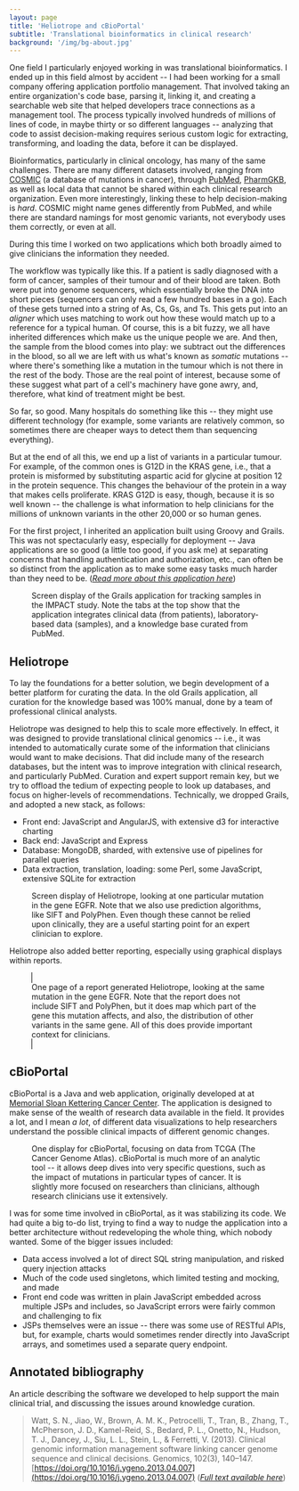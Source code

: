 ```yaml
---
layout: page
title: 'Heliotrope and cBioPortal'
subtitle: 'Translational bioinformatics in clinical research'
background: '/img/bg-about.jpg'
---
```


One field I particularly enjoyed working in was translational bioinformatics. I
ended up in this field almost by accident -- I had been working for a small
company offering application portfolio management. That involved taking an
entire organization's code base, parsing it, linking it, and creating a
searchable web site that helped developers trace connections as a management
tool. The process typically involved hundreds of millions of lines of code, in
maybe thirty or so different languages -- analyzing that code to assist
decision-making requires serious custom logic for extracting,
transforming, and loading the data, before it can be displayed.

Bioinformatics, particularly in clinical oncology, has many of the same
challenges. There are many different datasets involved, ranging from
[COSMIC](https://cancer.sanger.ac.uk/cosmic) (a database of mutations in
cancer), through [PubMed](https://pubmed.ncbi.nlm.nih.gov),
[PharmGKB](https://www.pharmgkb.org), as well as local data that cannot be
shared within each clinical research organization. Even more interestingly,
linking these to help decision-making is *hard*. COSMIC might name genes
differently from PubMed, and while there are standard namings for most genomic
variants, not everybody uses them correctly, or even at all. 

During this time I worked on two applications which both broadly aimed to give
clinicians the information they needed.

The workflow was typically like this. If a patient is sadly diagnosed with a
form of cancer, samples of their tumour and of their blood are taken. Both were
put into genome sequencers, which essentially broke the DNA into short pieces
(sequencers can only read a few hundred bases in a go). Each of these gets
turned into a string of As, Cs, Gs, and Ts. This gets put into an *aligner*
which uses matching to work out how these would match up to a reference for a
typical human. Of course, this is a bit fuzzy, we all have inherited differences
which make us the unique people we are. And then, the sample from the blood
comes into play: we subtract out the differences in the blood, so all we are
left with us what's known as *somatic* mutations -- where there's something like
a mutation in the tumour which is not there in the rest of the body. Those are
the real point of interest, because some of these suggest what part of a cell's
machinery have gone awry, and, therefore, what kind of treatment might be best.

So far, so good. Many hospitals do something like this -- they might use
different technology (for example, some variants are relatively common, so
sometimes there are cheaper ways to detect them than sequencing everything).

But at the end of all this, we end up a list of variants in a particular tumour.
For example, of the common ones is G12D in the KRAS gene, i.e., that a protein
is misformed by substituting aspartic acid for glycine at position 12 in the
protein sequence. This changes the behaviour of the protein in a way that makes
cells proliferate. KRAS G12D is easy, though, because it is so well known -- the
challenge is what information to help clinicians for the millions of unknown
variants in the other 20,000 or so human genes. 

For the first project, I inherited an application built using Groovy and Grails.
This was not spectacularly easy, especially for deployment -- Java applications
are so good (a little too good, if you ask me) at separating concerns that
handling authentication and authorization, etc., can often be so distinct from
the application as to make some easy tasks much harder than they need to be.
([*Read more about this application here*](https://www.sciencedirect.com/science/article/pii/S0888754313000700))

<figure class="figure">
  <enhanced:img src="$lib/assets/pages/gen-004.png" 
       alt="Screen display of the Grails-based tracker">
    <figcaption class="figure-caption">
    Screen display of the Grails application for tracking samples in the
    IMPACT study. Note the tabs at the top show that the application integrates
    clinical data (from patients), laboratory-based data (samples), and a 
    knowledge base curated from PubMed.
    </figcaption>
</figure>

## Heliotrope

To lay the foundations for a better solution, we begin development of a better
platform for curating the data. In the old Grails application, all curation for
the knowledge based was 100% manual, done by a team of professional clinical 
analysts.

Heliotrope was designed to help this to scale more effectively. In effect, it
was designed to provide translational clinical genomics -- i.e., it was intended
to automatically curate some of the information that clinicians would want to
make decisions. That did include many of the research databases, but the intent
was to improve integration with clinical research, and particularly PubMed.
Curation and expert support remain key, but we try to offload the tedium of
expecting people to look up databases, and focus on higher-levels of
recommendations. Technically, we dropped Grails, and adopted a new stack, as
follows:

- Front end: JavaScript and AngularJS, with extensive d3 for interactive charting
- Back end: JavaScript and Express
- Database: MongoDB, sharded, with extensive use of pipelines for parallel queries
- Data extraction, translation, loading: some Perl, some JavaScript, extensive SQLite for extraction

<figure class="figure">
  <enhanced:img src="$lib/assets/pages/heliotrope-2.png" 
       alt="Screen display of Heliotrope">
    <figcaption class="figure-caption">
    Screen display of Heliotrope, looking at one particular mutation in the gene EGFR.
    Note that we also use prediction algorithms, like SIFT and PolyPhen. Even though
    these cannot be relied upon clinically, they are a useful starting point for an
    expert clinician to explore.
    </figcaption>
</figure>

Heliotrope also added better reporting, especially using graphical displays
within reports.

<figure class="figure">
  <enhanced:img src="$lib/assets/pages/heliotrope-3.png" style="border: 1px solid black"
       alt="Screen display of Heliotrope">
    <figcaption class="figure-caption">
    One page of a report generated Heliotrope, looking at the same mutation in the gene EGFR.
    Note that the report does not include SIFT and PolyPhen, but it does map which part 
    of the gene this mutation affects, and also, the distribution of other variants in the 
    same gene. All of this does provide important context for clinicians.
    </figcaption>
</figure>


## cBioPortal

cBioPortal is a Java and web application, originally developed at at [Memorial
Sloan Kettering Cancer Center](https://www.mskcc.org/). The application is
designed to make sense of the wealth of research data available in the field. It
provides a lot, and I mean *a lot*, of different data visualizations to help
researchers understand the possible clinical impacts of different genomic
changes.

<figure class="figure">
  <enhanced:img src="$lib/assets/pages/cbio-006.png"
       alt="Screen display of cBioPortal">
    <figcaption class="figure-caption">
    One display for cBioPortal, focusing on data from TCGA (The Cancer Genome Atlas).
    cBioPortal is much more of an analytic tool -- it allows deep dives into 
    very specific questions, such as the impact of mutations in particular types
    of cancer. It is slightly more focused on researchers than clinicians, although
    research clinicians use it extensively.
    </figcaption>
</figure>

I was for some time involved in cBioPortal, as it was stabilizing its code. We
had quite a big to-do list, trying to find a way to nudge the application into a
better architecture without redeveloping the whole thing, which nobody wanted.
Some of the bigger issues included:

- Data access involved a lot of direct SQL string manipulation, and risked query
  injection attacks
- Much of the code used singletons, which limited testing and mocking, and made
- Front end code was written in plain JavaScript embedded across multiple JSPs
  and includes, so JavaScript errors were fairly common and challenging to fix
- JSPs themselves were an issue -- there was some use of RESTful APIs, but,
  for example, charts would sometimes render directly into JavaScript arrays,
  and sometimes used a separate query endpoint.

## Annotated bibliography

An article describing the software we developed to help support the main clinical
trial, and discussing the issues around knowledge curation.

> Watt, S. N., Jiao, W., Brown, A. M. K., Petrocelli, T., Tran, B., Zhang, T.,
> McPherson, J. D., Kamel-Reid, S., Bedard, P. L., Onetto, N., Hudson, T. J.,
> Dancey, J., Siu, L. L., Stein, L., & Ferretti, V. (2013). Clinical genomic
> information management software linking cancer genome sequence and clinical
> decisions. Genomics, 102(3), 140–147.
> [https://doi.org/10.1016/j.ygeno.2013.04.007](https://doi.org/10.1016/j.ygeno.2013.04.007)
> ([*Full text available here*](https://www.sciencedirect.com/science/article/pii/S0888754313000700))
